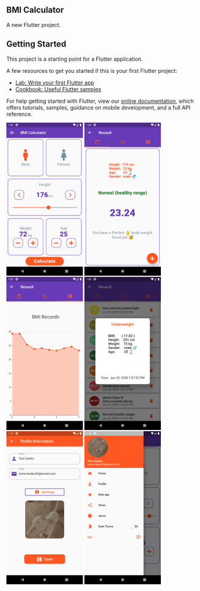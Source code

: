 ## BMI Calculator

A new Flutter project.

## Getting Started

This project is a starting point for a Flutter application.

A few resources to get you started if this is your first Flutter project:

- [Lab: Write your first Flutter app](https://flutter.dev/docs/get-started/codelab)
- [Cookbook: Useful Flutter samples](https://flutter.dev/docs/cookbook)

For help getting started with Flutter, view our
[online documentation](https://flutter.dev/docs), which offers tutorials,
samples, guidance on mobile development, and a full API reference.

<div class="row">
<img src="screenshot_1.png" width="200" height="400">
<img src="screenshot_2.png" width="200" height="400">
<img src="screenshot_3.png" width="200" height="400">
<img src="screenshot_4.png" width="200" height="400">
<img src="screenshot_5.png" width="200" height="400">
<img src="screenshot_6.png" width="200" height="400">
<div>


